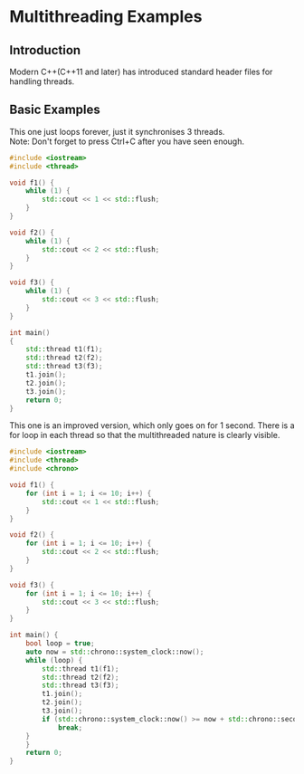 # Multithreading Examples  
## Introduction  
Modern C++(C++11 and later) has introduced standard header files for handling threads.  
## Basic Examples  
This one just loops forever, just it synchronises 3 threads.  
Note: Don't forget to press Ctrl+C after you have seen enough.  
```c++
#include <iostream>
#include <thread>

void f1() {
    while (1) {
        std::cout << 1 << std::flush;
    }
}

void f2() {
    while (1) {
        std::cout << 2 << std::flush;
    }
}

void f3() {
    while (1) {
        std::cout << 3 << std::flush;
    }
}

int main()
{
    std::thread t1(f1);
    std::thread t2(f2);
    std::thread t3(f3);
    t1.join();
    t2.join();
    t3.join();
    return 0;
}
```
This one is an improved version, which only goes on for 1 second. There is a for loop in each thread so that the multithreaded nature is clearly visible.  
```c++
#include <iostream>
#include <thread>
#include <chrono>

void f1() {
    for (int i = 1; i <= 10; i++) {
        std::cout << 1 << std::flush;
    }
}

void f2() {
    for (int i = 1; i <= 10; i++) {
        std::cout << 2 << std::flush;
    }
}

void f3() {
    for (int i = 1; i <= 10; i++) {
        std::cout << 3 << std::flush;
    }
}

int main() {
    bool loop = true;
    auto now = std::chrono::system_clock::now();
    while (loop) {
        std::thread t1(f1);
        std::thread t2(f2);
        std::thread t3(f3);
        t1.join();
        t2.join();
        t3.join();
        if (std::chrono::system_clock::now() >= now + std::chrono::seconds(1)) {
            break;
	}
    }
    return 0;
}
```
